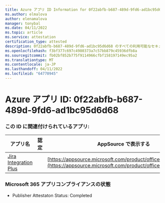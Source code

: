 ```yaml
---
title: Azure アプリ ID Information for 0f22abfb-b687-489d-9fd6-ad1bc95d6d68
ms.author: elmalova
author: elenamalova
manager: tonybal
ms.date: 04/11/2022
ms.topic: article
ms.service: attestation
certification_type: attested
description: 0f22abfb-b687-489d-9fd6-ad1bc95d6d68 のすべての利用可能なセキュリティとコンプライアンス情報。
ms.openlocfilehash: f3bf377c697c4980373a7c57bb879c45936dfb8a
ms.sourcegitcommit: fb02bf852b775f9114966cfbf158197149ec95a2
ms.translationtype: MT
ms.contentlocale: ja-JP
ms.lasthandoff: 04/11/2022
ms.locfileid: "64770945"
---
```

# <a name="azure-app-id-0f22abfb-b687-489d-9fd6-ad1bc95d6d68"></a>Azure アプリ ID: 0f22abfb-b687-489d-9fd6-ad1bc95d6d68


### <a name="apps-associated-with-this-id"></a>この ID に関連付けられているアプリ:
| **アプリ名** | **認定** | **AppSource で表示する** |
|--------------|---------------|-----------------------|
| [Jira Integration Plus](../forward/WA200003847.md) |  | [https://appsource.microsoft.com/product/office/WA200003847](https://appsource.microsoft.com/product/office/WA200003847) |

### <a name="microsoft-365-app-compliance-status"></a>Microsoft 365 アプリコンプライアンスの状態
- Publisher Attestaton Status: Completed
